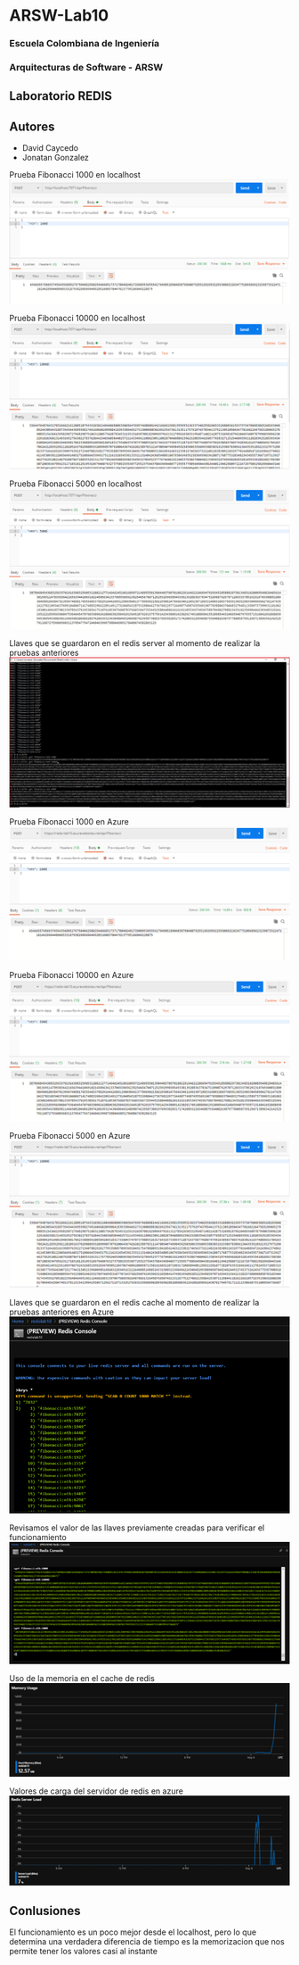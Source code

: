 # ARSW-Lab10

### Escuela Colombiana de Ingeniería
### Arquitecturas de Software - ARSW

## Laboratorio REDIS
## Autores
- David Caycedo
- Jonatan Gonzalez



Prueba Fibonacci 1000 en localhost
![Imágen 2](https://github.com/JonatanGonzalez09/ARSW-Lab10/blob/master/images/localHost1000.png)


Prueba Fibonacci 10000 en localhost
![Imágen 2](https://github.com/JonatanGonzalez09/ARSW-Lab10/blob/master/images/localHost10000.png)

Prueba Fibonacci 5000 en localhost
![Imágen 2](https://github.com/JonatanGonzalez09/ARSW-Lab10/blob/master/images/localHost5000.png)

Llaves que se guardaron en el redis server al momento de realizar la pruebas anteriores
![Imágen 2](https://github.com/JonatanGonzalez09/ARSW-Lab10/blob/master/images/consoleLocalHost.png)

Prueba Fibonacci 1000 en Azure
![Imágen 2](https://github.com/JonatanGonzalez09/ARSW-Lab10/blob/master/images/Azure1000.png)

Prueba Fibonacci 10000 en Azure
![Imágen 2](https://github.com/JonatanGonzalez09/ARSW-Lab10/blob/master/images/Azure10000.png)

Prueba Fibonacci 5000 en Azure
![Imágen 2](https://github.com/JonatanGonzalez09/ARSW-Lab10/blob/master/images/Azure5000.png)

Llaves que se guardaron en el redis cache  al momento de realizar la pruebas anteriores en Azure
![Imágen 2](https://github.com/JonatanGonzalez09/ARSW-Lab10/blob/master/images/AzureConsole1.png)

Revisamos el valor de las llaves previamente creadas para verificar el funcionamiento
![Imágen 2](https://github.com/JonatanGonzalez09/ARSW-Lab10/blob/master/images/AzureConsole2.png)

Uso de la memoria en el cache de redis
![Imágen 2](https://github.com/JonatanGonzalez09/ARSW-Lab10/blob/master/images/Memory%20Usage%20Azure.png)

Valores de carga del servidor de redis en azure
![Imágen 2](https://github.com/JonatanGonzalez09/ARSW-Lab10/blob/master/images/Redis%20Server%20Load.png)

## Conlusiones 

El funcionamiento es un poco mejor desde el localhost, pero lo que determina una verdadera diferencia de tiempo es la memorizacion que nos permite tener los valores casi al instante
